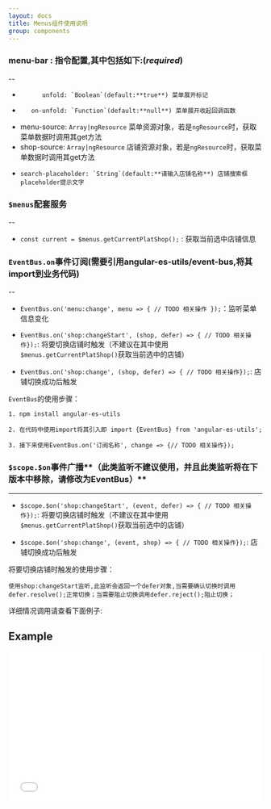 ```yaml
---
layout: docs
title: Menus组件使用说明
group: components
---
```


### menu-bar : 指令配置,其中包括如下:(*required*)
--

*           unfold: `Boolean`(default:**true**) 菜单展开标记
*        on-unfold: `Function`(default:**null**) 菜单展开收起回调函数
*    menu-source: `Array|ngResource` 菜单资源对象，若是`ngResource`时，获取菜单数据时调用其get方法
*    shop-source: `Array|ngResource` 店铺资源对象，若是`ngResource`时，获取菜单数据时调用其get方法
*     search-placeholder: `String`(default:**请输入店铺名称**) 店铺搜索框placeholder提示文字


### `$menus`配套服务
--

* `const current = $menus.getCurrentPlatShop();` : 获取当前选中店铺信息 

### `EventBus.on`事件订阅(需要引用angular-es-utils/event-bus,将其import到业务代码)
--

* `EventBus.on('menu:change', menu => { // TODO 相关操作 });`：监听菜单信息变化

* `EventBus.on('shop:changeStart', (shop, defer) => { // TODO 相关操作});`: 将要切换店铺时触发（不建议在其中使用`$menus.getCurrentPlatShop()`获取当前选中的店铺）

* `EventBus.on('shop:change', (shop, defer) => { // TODO 相关操作});`: 店铺切换成功后触发

`EventBus`的使用步骤：

	1. npm install angular-es-utils
	
	2. 在代码中使用import将其引入即 import {EventBus} from 'angular-es-utils';
	
	3. 接下来使用EventBus.on('订阅名称', change => {// TODO 相关操作});



### `$scope.$on`事件广播**（此类监听不建议使用，并且此类监听将在下版本中移除，请修改为EventBus）**
---

* `$scope.$on('shop:changeStart', (event, defer) => { // TODO 相关操作});`: 将要切换店铺时触发（不建议在其中使用`$menus.getCurrentPlatShop()`获取当前选中的店铺）

* `$scope.$on('shop:change', (event, shop) => { // TODO 相关操作});`: 店铺切换成功后触发


将要切换店铺时触发的使用步骤：

	使用shop:changeStart监听,此监听会返回一个defer对象,当需要确认切换时调用defer.resolve();正常切换；当需要阻止切换调用defer.reject();阻止切换；
    
详细情况调用请查看下面例子:

## Example

<iframe width="100%" height="300" src="//jsfiddle.net/maxmu/hhf5y6ob/embedded/" allowfullscreen="allowfullscreen" frameborder="0"></iframe>

